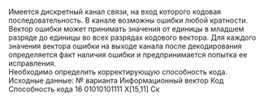 Имеется дискретный канал связи, на вход которого кодовая последовательность. В канале возможны ошибки любой кратности. Вектор ошибки может принимать значения от единицы в младшем разряде до единицы во всех разрядах кодового вектора. Для каждого значения вектора ошибки на выходе канала после декодирования определяется факт наличия ошибки и предпринимается попытка ее исправления.  
Необходимо определить корректирующую способность кода.
Исходные данные:
№ варианта   Информационный вектор     Код       Способность кода
  16             01010101111         X[15,11]         Ск
